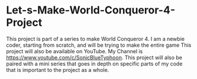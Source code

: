 # Let-s-Make-World-Conqueror-4-Project
This project is part of a series to make World Conqueror 4. I am a newbie coder, starting from scratch, and will be trying to make the entire game
This project will also be available on YouTube. My Channel is https://www.youtube.com/c/SonicBlueTyphoon.
This project will also be paired with a mini series that goes in depth on specific parts of my code that is important to the project as a whole.
